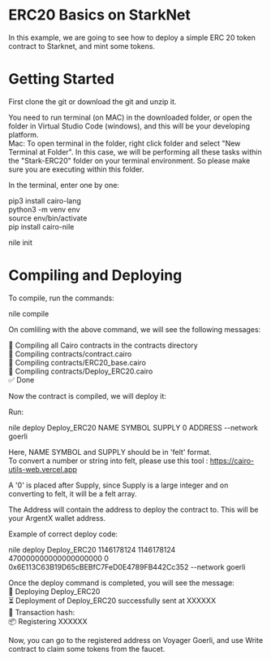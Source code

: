 # ERC20 Basics on StarkNet

In this example, we are going to see how to deploy a simple ERC 20 token contract to  Starknet, and mint some tokens. 

# Getting Started

First clone the git or download the git and unzip it.   

You need to run terminal (on MAC) in the downloaded folder, or open the folder in Virtual Studio Code (windows), and this will be your developing platform.  
Mac: To open terminal in the folder, right click folder and select  "New Terminal at Folder".
In this case, we will be performing all these tasks within the "Stark-ERC20" folder on your terminal environment. So please make sure you are executing within this folder. 


In the terminal, enter one by one:    


pip3 install cairo-lang  
python3 -m venv env  
source env/bin/activate  
pip install cairo-nile  

nile init  

# Compiling and Deploying  

To compile, run the commands:  

nile compile  

On comliling with the above command, we will see the following messages:  

🤖 Compiling all Cairo contracts in the contracts directory  
🔨 Compiling contracts/contract.cairo  
🔨 Compiling contracts/ERC20_base.cairo  
🔨 Compiling contracts/Deploy_ERC20.cairo  
✅ Done  

Now the contract is compiled, we will deploy it:  


Run:  


nile deploy Deploy_ERC20 NAME SYMBOL SUPPLY 0 ADDRESS --network goerli    

Here, NAME SYMBOL and SUPPLY should be in 'felt' format.   
To convert a number or string into felt, please use this tool : https://cairo-utils-web.vercel.app

  
  A '0' is placed after Supply, since Supply is a large integer and on converting to felt, it will be a felt array. 

  The Address will contain the address to deploy the contract to. This will be your ArgentX wallet address.

Example of correct deploy code:
  
  
nile deploy Deploy_ERC20 1146178124 1146178124 470000000000000000000 0 0x6E113C63B19D65cBEBfC7FeD0E4789FB442Cc352 --network goerli  

Once the deploy command is completed, you will see the message:  
🚀 Deploying Deploy_ERC20    
⏳ ️Deployment of Deploy_ERC20 successfully sent at XXXXXX  
🧾 Transaction hash:  
📦 Registering XXXXXX  

Now, you can go to the registered address on Voyager Goerli, and use Write contract to claim some tokens from the faucet. 
